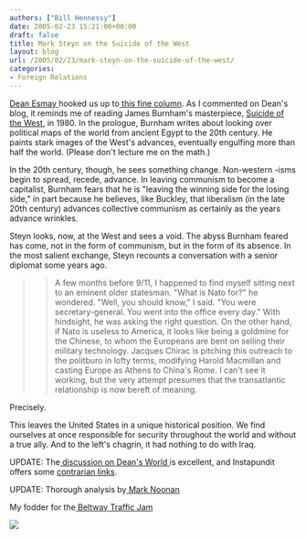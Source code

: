 ```yaml
---
authors: ["Bill Hennessy"]
date: 2005-02-23 15:21:00+00:00
draft: false
title: Mark Steyn on the Suicide of the West
layout: blog
url: /2005/02/23/mark-steyn-on-the-suicide-of-the-west/
categories:
- Foreign Relations
---
```


[Dean Esmay ](https://www.deanesmay.com/posts/1109167413.shtml)hooked us up to[ this fine column](https://www.telegraph.co.uk/opinion/main.jhtml?xml=/opinion/2005/02/22/do2202.xml&sSheet=/opinion/2005/02/22/ixop.html). As I commented on Dean's blog, it reminds me of reading James Burnham's masterpiece, [Suicide of the West](https://www.amazon.com/exec/obidos/external-search?search-type=ss&tag=hennesssview-20&keyword=0895268221%20&index=books), in 1980. In the prologue, Burnham writes about looking over political maps of the world from ancient Egypt to the 20th century. He paints stark images of the West's advances, eventually engulfing more than half the world. (Please don't lecture me on the math.)




In the 20th century, though, he sees something change. Non-western -isms begin to spread, recede, advance. In leaving communism to become a capitalist, Burnham fears that he is "leaving the winning side for the losing side," in part because he believes, like Buckley, that liberalism (in the late 20th century) advances collective communism as certainly as the years advance wrinkles.




Steyn looks, now, at the West and sees a void. The abyss Burnham feared has come, not in the form of communism, but in the form of its absence. In the most salient exchange, Steyn recounts a conversation with a senior diplomat some years ago.




> 

> 
> > 

>> 
>> A few months before 9/11, I happened to find myself sitting next to an eminent older statesman. "What is Nato for?" he wondered. "Well, you should know," I said. "You were secretary-general. You went into the office every day." With hindsight, he was asking the right question. On the other hand, if Nato is useless to America, it looks like being a goldmine for the Chinese, to whom the Europeans are bent on selling their military technology. Jacques Chirac is pitching this outreach to the politburo in lofty terms, modifying Harold Macmillan and casting Europe as Athens to China's Rome. I can't see it working, but the very attempt presumes that the transatlantic relationship is now bereft of meaning.
>> 
>> 
> 
> 




Precisely.




This leaves the United States in a unique historical position. We find ourselves at once responsible for security throughout the world and without a true ally. And to the left's chagrin, it had nothing to do with Iraq.




UPDATE: The[ discussion on Dean's World ](https://www.deanesmay.com/posts/1109167413.shtml)is excellent, and Instapundit offers some [contrarian links](https://instapundit.com/archives/021343.php). 




UPDATE: Thorough analysis by[ Mark Noonan](https://www.blogsforbush.com/mt/archives/003784.html)




My fodder for the[ Beltway Traffic Jam](https://www.outsidethebeltway.com/archives/9363)

![](https://blog.billhennessy.com/aggbug.aspx?PostID=1209)

